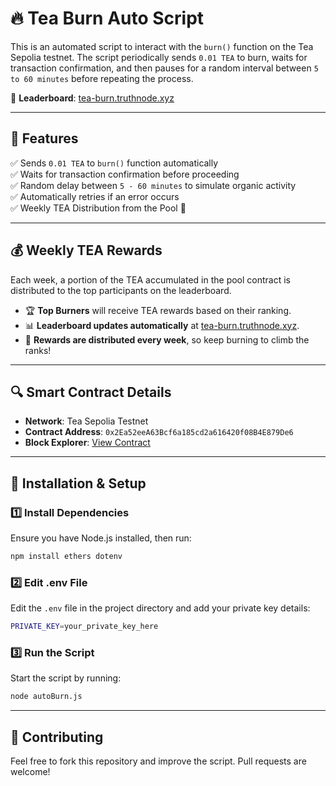 # 🔥 Tea Burn Auto Script

This is an automated script to interact with the `burn()` function on the Tea Sepolia testnet. The script periodically sends `0.01 TEA` to burn, waits for transaction confirmation, and then pauses for a random interval between `5 to 60 minutes` before repeating the process.

🔗 **Leaderboard**: [tea-burn.truthnode.xyz](https://tea-burn.truthnode.xyz)

---

## 📌 Features
✅ Sends `0.01 TEA` to `burn()` function automatically  
✅ Waits for transaction confirmation before proceeding  
✅ Random delay between `5 - 60 minutes` to simulate organic activity  
✅ Automatically retries if an error occurs  
✅ Weekly TEA Distribution from the Pool 🎉  

---

## 💰 Weekly TEA Rewards
Each week, a portion of the TEA accumulated in the pool contract is distributed to the top participants on the leaderboard.

- 🏆 **Top Burners** will receive TEA rewards based on their ranking.
- 📊 **Leaderboard updates automatically** at [tea-burn.truthnode.xyz](https://tea-burn.truthnode.xyz).
- 🔄 **Rewards are distributed every week**, so keep burning to climb the ranks!

---

## 🔍 Smart Contract Details
- **Network**: Tea Sepolia Testnet  
- **Contract Address**: `0x2Ea52eeA63Bcf6a185cd2a616420f08B4E879De6`  
- **Block Explorer**: [View Contract](https://sepolia.tea.xyz/)

---

## 🚀 Installation & Setup

### 1️⃣ Install Dependencies
Ensure you have Node.js installed, then run:
```sh
npm install ethers dotenv
```

### 2️⃣ Edit .env File
Edit the `.env` file in the project directory and add your private key details:
```sh
PRIVATE_KEY=your_private_key_here
```

### 3️⃣ Run the Script
Start the script by running:
```sh
node autoBurn.js
```

---

## 🤝 Contributing
Feel free to fork this repository and improve the script. Pull requests are welcome!

